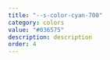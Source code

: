 ```yaml
---
title: "--s-color-cyan-700"
category: colors
value: "#036575"
description: description
order: 4
---
```

